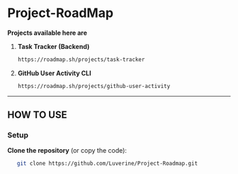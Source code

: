 # Project-RoadMap

**Projects available here are**

1. **Task Tracker (Backend)**
   ```bash
   https://roadmap.sh/projects/task-tracker
   ```

2. **GitHub User Activity CLI**
   ```bash
   https://roadmap.sh/projects/github-user-activity
   ```
---

## HOW TO USE

### Setup

**Clone the repository** (or copy the code):

   ```bash
      git clone https://github.com/Luverine/Project-Roadmap.git
   ```